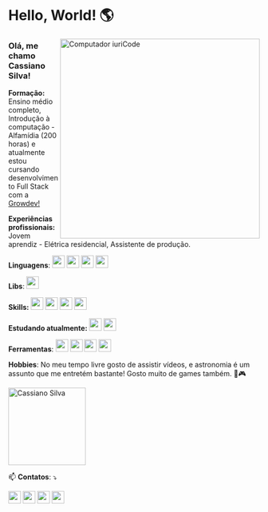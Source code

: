 # Hello, World! 🌎 


<img src="https://raw.githubusercontent.com/MicaelliMedeiros/micaellimedeiros/master/image/computer-illustration.png" min-width="400px" max-width="400px" width="400px" align="right" alt="Computador iuriCode">

  <p align="left"> 
  <h3>Olá, me chamo <strong>Cassiano Silva!</strong></h3>
  <p><strong>Formação:</strong> Ensino médio completo, Introdução à computação - Alfamídia (200 horas) e atualmente estou cursando desenvolvimento Full Stack
com a <a href="https://www.growdev.com.br/">Growdev!</a></p>
  <p><strong>Experiências profissionais:</strong> Jovem aprendiz - Elétrica residencial, Assistente de produção.</p>

<p align="left">
  <strong>Linguagens</strong>: 
  <img height="25em" src=https://img.shields.io/badge/HTML5-E34F26?style=for-the-badge&logo=html5&logoColor=white>
  <img height="25em" src=https://img.shields.io/badge/CSS3-1572B6?style=for-the-badge&logo=css3&logoColor=white>
  <img height="25em" src=https://img.shields.io/badge/JavaScript-F7DF1E?style=for-the-badge&logo=javascript&logoColor=black>
  <img height="25em" src=https://img.shields.io/badge/TypeScript-007ACC?style=for-the-badge&logo=typescript&logoColor=white>

</p>

<p align="left">
  <strong>Libs</strong>: 
  <img height="25em" src=https://img.shields.io/badge/React-20232A?style=for-the-badge&logo=react&logoColor=61DAFB>
 

</p>

<p align="left">
  <strong>Skills:</strong>
  <img height="25em" src=https://img.shields.io/badge/styled--components-DB7093?style=for-the-badge&logo=styled-components&logoColor=white>
 <img height="25em" src=https://img.shields.io/badge/React_Router-CA4245?style=for-the-badge&logo=react-router&logoColor=white>
 <img height="25em" src=https://img.shields.io/badge/Material--UI-0081CB?style=for-the-badge&logo=material-ui&logoColor=white>
  <img height="25em" src=https://img.shields.io/badge/Bootstrap-563D7C?style=for-the-badge&logo=bootstrap&logoColor=white](https://img.shields.io/badge/Material--UI-0081CB?style=for-the-badge&logo=material-ui&logoColor=white>
</p>

 <p aligm="left">
 <strong>Estudando atualmente:</strong> 
  <img height="25em" src=https://img.shields.io/badge/React-20232A?style=for-the-badge&logo=react&logoColor=61DAFB>
  <img height="25em" src=https://img.shields.io/badge/Redux-Toolkit-593D88?style=for-the-badge&logo=redux&logoColor=white>
</p>

<p align="left">
  <strong>Ferramentas</strong>:
  <img height="25em" src=https://img.shields.io/badge/Windows-0078D6?style=for-the-badge&logo=windows&logoColor=white>
   <img height="25em" src=https://img.shields.io/badge/Visual_Studio_Code-0078D4?style=for-the-badge&logo=visual%20studio%20code&logoColor=white>
  <img height="25em" src=https://img.shields.io/badge/Brave-FF1B2D?style=for-the-badge&logo=Brave&logoColor=white>
  <img height="25em" src=	https://img.shields.io/badge/Google_chrome-4285F4?style=for-the-badge&logo=Google-chrome&logoColor=white>
</p>

<p align="left">
  <strong>Hobbies</strong>: No meu tempo livre gosto de assistir vídeos, e astronomia é um assunto que me entretém bastante! Gosto muito de games também. 🌌🎮
</p>


<p>
  <img height="155em" src="https://github-readme-stats.vercel.app/api/top-langs?username=cassianosilvaa&show_icons=true&theme=slateorange&title_color=f34213&text_color=0c0c0c&icon_color=0c0c0c&layout=compact&hide_border=true&bg_color=bbb8b2" alt="Cassiano Silva" />
 
</p>



<p align="left">
  📫 <strong>Contatos</strong>: ⤵️
</p>

<p align="left">
  <p align="left">
  <a href="mailto:silva11.cassiano@gmail.com" alt="Gmail">
  <img height="25em" src="https://img.shields.io/badge/Gmail-D14836?style=for-the-badge&logo=gmail&logoColor=white"/></a>

  <a href="https://www.linkedin.com/in/cassiano-silva-51469b240/" alt="Linkedin">
  <img height="25em" src="https://img.shields.io/badge/LinkedIn-0077B5?style=for-the-badge&logo=linkedin&logoColor=white" /></a>

  <a href="https://api.whatsapp.com/send?phone=5551984551871&text=Ol%C3%A1%2C%20vi%20seu%20perfil%20no%20Github!" alt="WhatsApp">
  <img height="25em" src="https://img.shields.io/badge/WhatsApp-25D366?style=for-the-badge&logo=whatsapp&logoColor=white"/></a>

  <a href="https://www.instagram.com/silva.cassiano/" alt="Instagram">
  <img height="25em" src="https://img.shields.io/badge/Instagram-E4405F?style=for-the-badge&logo=instagram&logoColor=white"/></a>
</p>


